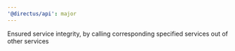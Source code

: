 ```yaml
---
'@directus/api': major
---
```


Ensured service integrity, by calling corresponding specified services out of other services
